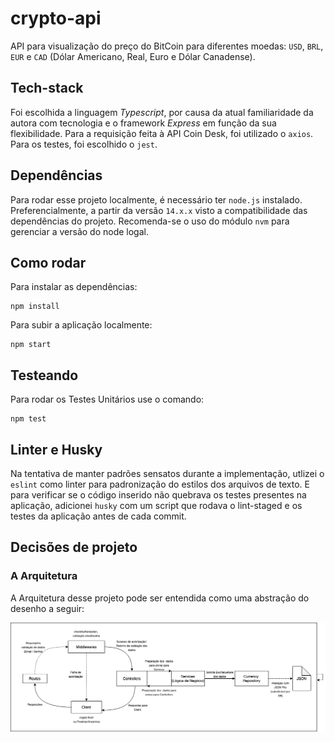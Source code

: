 # crypto-api

API para visualização do preço do BitCoin para diferentes moedas: `USD`, `BRL`, `EUR` e `CAD` (Dólar Americano, Real, Euro e Dólar Canadense).
## Tech-stack

Foi escolhida a linguagem _Typescript_, por causa da atual familiaridade da autora com tecnologia e o framework _Express_ em função da sua flexibilidade. Para a requisição feita à API Coin Desk, foi utilizado o `axios`.
Para os testes, foi escolhido o `jest`. 
## Dependências
Para rodar esse projeto localmente, é necessário ter `node.js` instalado. Preferencialmente, a partir da versão `14.x.x` visto a compatibilidade das dependências do projeto. 
Recomenda-se o uso do módulo `nvm` para gerenciar a versão do node logal. 


## Como rodar 
Para instalar as dependências:
```
npm install
```
Para subir a aplicação localmente: 
```
npm start
```

## Testeando 
Para rodar os Testes Unitários use o comando: 
```
npm test
```
## Linter e Husky
Na tentativa de manter padrões sensatos durante a implementação, utlizei o `eslint` como linter para padronização do estilos dos arquivos de texto. E para verificar se o código inserido não quebrava os testes presentes na aplicação, adicionei `husky` com um script que rodava o lint-staged e os testes da aplicação antes de cada commit. 




## Decisões de projeto

### A Arquitetura
A Arquitetura desse projeto pode ser entendida como uma abstração do desenho a seguir:

![architecture](https://github.com/bpoliana/crypto-api/blob/main/architecture.png?raw=true)




